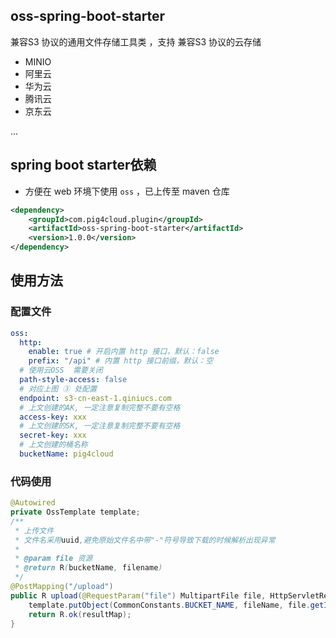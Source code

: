 ## oss-spring-boot-starter

兼容S3 协议的通用文件存储工具类 ，支持 兼容S3 协议的云存储 

- MINIO
- 阿里云
- 华为云
- 腾讯云
- 京东云

...

## spring boot starter依赖

- 方便在 web 环境下使用 `oss` ，已上传至 maven 仓库
```xml
<dependency>
    <groupId>com.pig4cloud.plugin</groupId>
    <artifactId>oss-spring-boot-starter</artifactId>
    <version>1.0.0</version>
</dependency>
```

## 使用方法

### 配置文件

```yaml
oss:
  http:
    enable: true # 开启内置 http 接口，默认：false
    prefix: "/api" # 内置 http 接口前缀，默认：空
  # 使用云OSS  需要关闭
  path-style-access: false 
  # 对应上图 ③ 处配置
  endpoint: s3-cn-east-1.qiniucs.com 
  # 上文创建的AK, 一定注意复制完整不要有空格
  access-key: xxx   
  # 上文创建的SK, 一定注意复制完整不要有空格
  secret-key: xxx   
  # 上文创建的桶名称
  bucketName: pig4cloud 
```

### 代码使用

```java
@Autowired
private OssTemplate template;
/**
 * 上传文件
 * 文件名采用uuid,避免原始文件名中带"-"符号导致下载的时候解析出现异常
 *
 * @param file 资源
 * @return R(bucketName, filename)
 */
@PostMapping("/upload")
public R upload(@RequestParam("file") MultipartFile file, HttpServletRequest request) {
	template.putObject(CommonConstants.BUCKET_NAME, fileName, file.getInputStream());
	return R.ok(resultMap);
}
```
